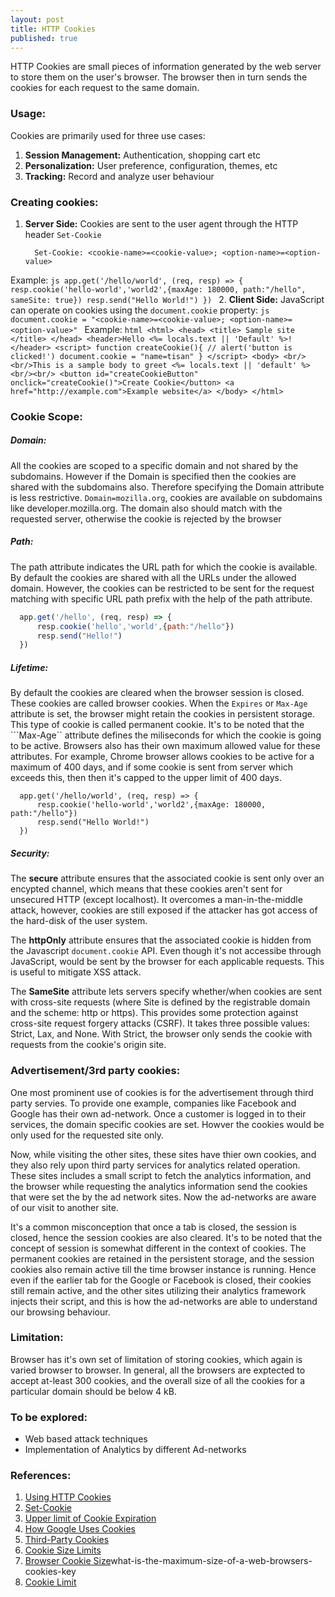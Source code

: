 ```yaml
---
layout: post
title: HTTP Cookies
published: true
---
```


HTTP Cookies are small pieces of information generated by the web server to store them on the user's browser. The browser then in turn sends the cookies for each request to the same domain.

### Usage:
Cookies are primarily used for three use cases:
1. **Session Management:** Authentication, shopping cart etc
2. **Personalization:** User preference, configuration, themes, etc
3. **Tracking:** Record and analyze user behaviour 


### Creating cookies:

1. **Server Side:**
  Cookies are sent to the user agent through the HTTP header ```Set-Cookie```
    ```
      Set-Cookie: <cookie-name>=<cookie-value>; <option-name>=<option-value>
    ```
  Example:
    ```js
      app.get('/hello/world', (req, resp) => {
          resp.cookie('hello-world','world2',{maxAge: 180000, path:"/hello", sameSite: true})
          resp.send("Hello World!")
      })
    ```
2. **Client Side:**
  JavaScript can operate on cookies using the ```document.cookie``` property:
    ```js
      document.cookie = "<cookie-name>=<cookie-value>; <option-name>=<option-value>"
    ```
  Example:
    ```html
    <html>
      <head>
          <title>
              Sample site
          </title>
      </head>
      <header>Hello <%= locals.text || 'Default' %>!</header>
      <script>
          function createCookie(){
              // alert('button is clicked!')
              document.cookie = "name=tisan"
          }
      </script>
      <body>
          <br/><br/>This is a sample body to greet <%= locals.text || 'default' %><br/><br/>
          <button id="createCookieButton" onclick="createCookie()">Create Cookie</button>
          <a href="http://example.com">Example website</a>
      </body>
    </html>
    ```

### Cookie Scope:

##### Domain:
All the cookies are scoped to a specific domain and not shared by the subdomains. However if the Domain is specified then the cookies are shared with the subdomains also. Therefore specifying the Domain attribute is less restrictive. ```Domain=mozilla.org```, cookies are available on subdomains like developer.mozilla.org. The domain also should match with the requested server, otherwise the cookie is rejected by the browser

##### Path:
The path attribute indicates the URL path for which the cookie is available. By default the cookies are shared with all the URLs under the allowed domain. However, the cookies can be restricted to be sent for the request matching with specific URL path prefix with the help of the path attribute.
```js
  app.get('/hello', (req, resp) => {
      resp.cookie('hello','world',{path:"/hello"})
      resp.send("Hello!")
  }) 
```

##### Lifetime:
By default the cookies are cleared when the browser session is closed. These cookies are called browser cookies. When the ```Expires``` or ```Max-Age``` attribute is set, the browser might retain the cookies in persistent storage. This type of cookie is called permanent cookie. It's to be noted that the ```Max-Age`` attribute defines the miliseconds for which the cookie is going to be active. Browsers also has their own maximum allowed value for these attributes. For example, Chrome browser allows cookies to be active for a maximum of 400 days, and if some cookie is sent from server which exceeds this, then then it's capped to the upper limit of 400 days.

```
  app.get('/hello/world', (req, resp) => {
      resp.cookie('hello-world','world2',{maxAge: 180000, path:"/hello"})
      resp.send("Hello World!")
  })
```

##### Security:

The **secure** attribute ensures that the associated cookie is sent only over an encypted channel, which means that these cookies aren't sent for unsecured HTTP (except localhost). It overcomes a man-in-the-middle attack, however, cookies are still exposed if the attacker has got access of the hard-disk of the user system.

The **httpOnly** attribute ensures that the associated cookie is hidden from the Javascript ```document.cookie``` API. Even though it's not accessibe through JavaScript, would be sent by the browser for each applicable requests. This is useful to mitigate XSS attack.

The **SameSite** attribute lets servers specify whether/when cookies are sent with cross-site requests (where Site is defined by the registrable domain and the scheme: http or https). This provides some protection against cross-site request forgery attacks (CSRF). It takes three possible values: Strict, Lax, and None. With Strict, the browser only sends the cookie with requests from the cookie's origin site.


### Advertisement/3rd party cookies:
One most prominent use of cookies is for the advertisement through third party servies. To provide one example, companies like Facebook and Google has their own ad-network. Once a customer is logged in to their services, the domain specific cookies are set. Howver the cookies would be only used for the requested site only.

Now, while visiting the other sites, these sites have thier own cookies, and they also rely upon third party services for analytics related operation. These sites includes a small script to fetch the analytics information, and the browser while requesting the analytics information send the cookies that were set the by the ad network sites. Now the ad-networks are aware of our visit to another site.

It's a common misconception that once a tab is closed, the session is closed, hence the session cookies are also cleared. It's to be noted that the concept of session is somewhat different in the context of cookies. The permanent cookies are retained in the persistent storage, and the session cookies also remain active till the time browser instance is running. Hence even if the earlier tab for the Google or Facebook is closed, their cookies still remain active, and the other sites utilizing their analytics framework injects their script, and this is how the ad-networks are able to understand our browsing behaviour.


### Limitation:
Browser has it's own set of limitation of storing cookies, which again is varied browser to browser. In general, all the browsers are exptected to accept at-least 300 cookies, and the overall size of all the cookies for a particular domain should be below 4 kB.


### To be explored:
- Web based attack techniques
- Implementation of Analytics by different Ad-networks


### References:
1. [Using HTTP Cookies](https://developer.mozilla.org/en-US/docs/Web/HTTP/Cookies)
2. [Set-Cookie](https://developer.mozilla.org/en-US/docs/Web/HTTP/Headers/Set-Cookie)
3. [Upper limit of Cookie Expiration](https://developer.chrome.com/blog/cookie-max-age-expires/#:~:text=Learn%20more-,As%20of%20Chrome%20release%20M104%20(August%202022)%20cookies%20can%20no,when%20the%20browsing%20session%20ends)
4. [How Google Uses Cookies](https://policies.google.com/technologies/cookies?hl=en-US)
5. [Third-Party Cookies](https://cookie-script.com/all-you-need-to-know-about-third-party-cookies.html)
6. [Cookie Size Limits](https://support.convert.com/hc/en-us/articles/4511582623117-Cookie-size-limits-and-the-impact-on-the-use-of-Convert-goals#:~:text=of%20your%20cookie.-,Cookie%20limits%20imposed%20by%20RFC,not%20just%20the%20value%20itself)
7. [Browser Cookie Size](https://stackoverflow.com/questions/640938/)what-is-the-maximum-size-of-a-web-browsers-cookies-key
8. [Cookie Limit](https://stackoverflow.com/questions/5381526/what-are-the-current-cookie-limits-in-modern-browsers)

